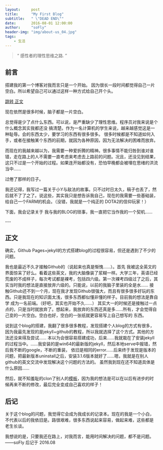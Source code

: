 ```yaml
---
layout:     post
title:      "My First Blog"
subtitle:   " \"DEAD END\""
date:       2016-08-01 12:00:00
author:     "soFly"
header-img: "img/about-us_04.jpg"
tags:
    - 生活
---
```


> “ 感性者的理性思维之路. ”


## 前言

搭建我的第一个博客对我而言只是一个开始。
因为很长一段时间都觉得自己一片空白。所以希望自己可以通过这样一种方式给自己开个头。


[跳转 正文 ](#build)



现在依然是很多时候，脑子都是一片空白。

总觉得是少了点什么东西。可以说，是严重缺少了理性思维。程序员对我来说是个什么概念其实我都还没
搞清楚。作为一名计算机的学生来说，越来越感觉这是一种耻辱。会的东西太少，要学习的东西有很多很多。
很多时候都是不知道如何入手，或者在接触某个东西的前期，就因为各种原因，因为无法解决的困难而放弃。

而现在的我越来越以为，我需要一种爱折腾的精神。很多事情不能归咎到谁对谁错，走在路上的人不需要一直考虑来考虑去上路前的问题。况且，还没见到结果，这只不过是一个开始的过程。如果连开始都没有，恐怕早晚都会被埋在思绪的洪流当中……

过倦了那样的日子。

我还记得，我写过一篇关于小Y与敌法的故事。只不过时日太久，稿子也丢了，然后就不了了之了。说这些，其实我只是想告诉我自己，现在的我需要一些基础装，给自己一个FARM的机会。（没错，我就是一个纯正的 DOTA2的信仰玩家！）

下面，我会记录关于 我与我的BLOG的琐事，我一直把它当作我的一个契机……


<p id = "build"></p>
---

## 正文

确实，Github Pages+jekyll的方式搭建blog的过程很容易，但还是遇到了不少的问题。

我也是最近不久才接触Github的（说起来也真是惭愧……）。首先 我被这全英文的界面惊呆了好么。看着这些英文，我的大脑像装了浆糊一样。大学三年，英语已经荒废的不成样子，每次考试都是裸考，包括四六级。第一次裸考四级过了之后，其实当时我的想法是直接放弃六级的。只能说，以前的我脑子里装的全是水……
接触Github还不到一个月，现在我才发现Github很强大，而且有很多很多好玩的东西。只是我现在的知识面太浅，很多东西都似懂非懂的样子。目前我的想法是靠自学
成为一名前端。（好吧，其实也开始不久……）
其实大一的时候还是接触过一点点的，只是当时就放弃了。想起来，我放弃的东西还真是多……所有，才会觉得自己变的一片空白。空白也好，空白的一张纸就更容易写上自己想写的
东西。

说到这个blog的搭建，我翻了很多很多教程，发现搭建个人blog的方式有很多，因为我最先发现的是jekyll+github的教程，所以我就选择了这个方式。其他的方法还没来得及尝试……
本以为会很容易搭建成功，后来……我就栽在了安装jekyll的过程当中。……我安装的是win64的最新版的jekyll，然后本地serve中报错，然后我不断的google，不断的重装，
依旧是相同的error……后来终于发现是版本的问题，把最新版本uninstall之后，安装3.1.6版本就好了……嗯，我就是在别人github的英文交流中发现解决这个问题的方法的。
虽然我到现在还不知道具体是什么原因……

然后，就不知羞耻的clon了别人的[模板](https://github.com/Huxpro/huxpro.github.io)，因为我的想法是可以在以后有进步的时候再来不断的修改，最后完全变成自己喜欢的样子！




## 后记
关于这个blog的问题，我觉得它会成为我成长的记录本。现在的我是一个小白，不代表以后的我依旧是。路很艰难，很多东西说起来容易，做起来难，这些都是
老生长谈。

我想说的是，只要我还在路上，对我而言，能用时间解决的问题，都不是问题。
——soFly 后记于 2016.08
